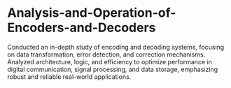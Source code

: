 # Analysis-and-Operation-of-Encoders-and-Decoders
Conducted an in-depth study of encoding and decoding systems, focusing on data transformation, error detection, and correction mechanisms. Analyzed architecture, logic, and efficiency to optimize performance in digital communication, signal processing, and data storage, emphasizing robust and reliable real-world applications.
